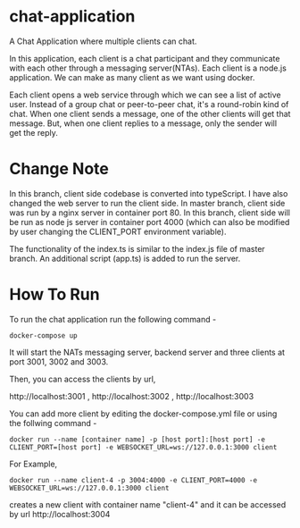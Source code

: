 # chat-application
A Chat Application where multiple clients can chat.

In this application, each client is a chat participant and they communicate with each other through a messaging server(NTAs). Each client is a node.js application. We can make as many client as we want using docker. 

Each client opens a web service through which we can see a list of active user. Instead of a group chat or peer-to-peer chat, it's a round-robin kind of chat. When one client sends a message, one of the other clients will get that message. But, when one client replies to a message, only the sender will get the reply. 

# Change Note


In this branch, client side codebase is converted into typeScript. I have also changed the web server to run the client side. In master branch, client side was run by a nginx server in container port 80. In this branch, client side will be run as node js server in container port 4000 (which can also be modified by user changing the CLIENT_PORT environment variable).

The functionality of the index.ts is similar to the index.js file of master branch. An additional script (app.ts) is added to run the server.


# How To Run


To run the chat application run the following command -

    docker-compose up

It will start the NATs messaging server, backend server and three clients at port 3001, 3002 and 3003.


Then, you can access the clients by url,

http://localhost:3001 ,
http://localhost:3002 ,
http://localhost:3003

You can add more client by editing the docker-compose.yml file or using the follwing command -


    docker run --name [container name] -p [host port]:[host port] -e CLIENT_PORT=[host port] -e WEBSOCKET_URL=ws://127.0.0.1:3000 client
    
For Example,

    docker run --name client-4 -p 3004:4000 -e CLIENT_PORT=4000 -e WEBSOCKET_URL=ws://127.0.0.1:3000 client

creates a new client with container name "client-4" and it can be accessed by url http://localhost:3004
